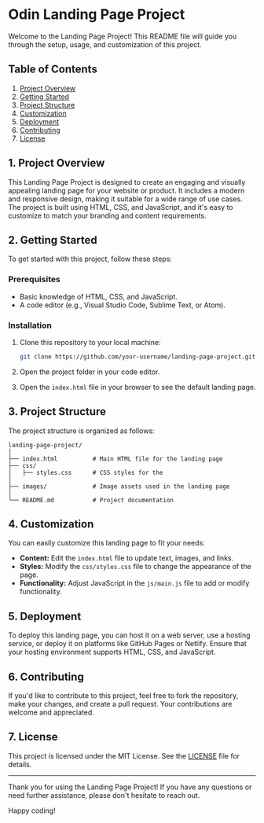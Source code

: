 # Odin Landing Page Project

Welcome to the Landing Page Project! This README file will guide you through the setup, usage, and customization of this project.

## Table of Contents

1. [Project Overview](#project-overview)
2. [Getting Started](#getting-started)
3. [Project Structure](#project-structure)
4. [Customization](#customization)
5. [Deployment](#deployment)
6. [Contributing](#contributing)
7. [License](#license)

## 1. Project Overview

This Landing Page Project is designed to create an engaging and visually appealing landing page for your website or product. It includes a modern and responsive design, making it suitable for a wide range of use cases. The project is built using HTML, CSS, and JavaScript, and it's easy to customize to match your branding and content requirements.

## 2. Getting Started

To get started with this project, follow these steps:

### Prerequisites

- Basic knowledge of HTML, CSS, and JavaScript.
- A code editor (e.g., Visual Studio Code, Sublime Text, or Atom).

### Installation

1. Clone this repository to your local machine:

   ```bash
   git clone https://github.com/your-username/landing-page-project.git
   ```

2. Open the project folder in your code editor.

3. Open the `index.html` file in your browser to see the default landing page.

## 3. Project Structure

The project structure is organized as follows:

```
landing-page-project/
│
├── index.html          # Main HTML file for the landing page
├── css/
│   ├── styles.css      # CSS styles for the
│
├── images/             # Image assets used in the landing page
│
└── README.md           # Project documentation
```

## 4. Customization

You can easily customize this landing page to fit your needs:

- **Content:** Edit the `index.html` file to update text, images, and links.
- **Styles:** Modify the `css/styles.css` file to change the appearance of the page.
- **Functionality:** Adjust JavaScript in the `js/main.js` file to add or modify functionality.

## 5. Deployment

To deploy this landing page, you can host it on a web server, use a hosting service, or deploy it on platforms like GitHub Pages or Netlify. Ensure that your hosting environment supports HTML, CSS, and JavaScript.

## 6. Contributing

If you'd like to contribute to this project, feel free to fork the repository, make your changes, and create a pull request. Your contributions are welcome and appreciated.

## 7. License

This project is licensed under the MIT License. See the [LICENSE](LICENSE) file for details.

---

Thank you for using the Landing Page Project! If you have any questions or need further assistance, please don't hesitate to reach out.

Happy coding!
